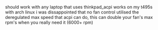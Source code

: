 should work with any laptop that uses thinkpad_acpi
works on my t495s with arch linux
i was dissappointed that no fan control utilised the deregulated max speed that acpi can do, this can double your fan's max rpm's when you really need it (6000+ rpm)
